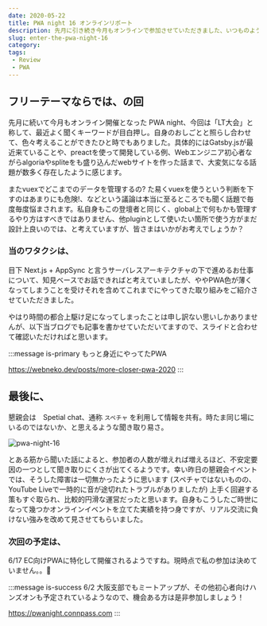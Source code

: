 ```yaml
---
date: 2020-05-22
title: PWA night 16 オンラインリポート
description: 先月に引き続き今月もオンラインで参加させていただきました、いつものように簡単にまとめておりますのでご確認いただければと思います。
slug: enter-the-pwa-night-16
category: 
tags: 
 - Review
 - PWA
---
```


## フリーテーマならでは、の回

先月に続いて今月もオンライン開催となった PWA night、今回は「LT大会」と称して、最近よく聞くキーワードが目白押し。自身のおしごとと照らし合わせて、色々考えることができたひと時でもありました。具体的にはGatsby.jsが最近来ていることや、preactを使って開発している例、Webエンジニア初心者ながらalgoriaやspliteをも盛り込んだwebサイトを作った話まで、大変気になる話題が数多く存在したように感じます。

またvuexでどこまでのデータを管理するの? た易くvuexを使うという判断を下すのはあまりにも危険!、などという議論は本当に至るところでも聞く話題で毎度毎度悩まされます。私自身もこの登壇者と同じく、global上で何もかも管理するやり方はすべきではありません、他pluginとして使いたい箇所で使う方がまだ設計上良いのでは、と考えていますが、皆さまはいかがお考えでしょうか？

### 当のワタクシは、

目下 Next.js + AppSync と言うサーバレスアーキテクチャの下で進めるお仕事について、知見ベースでお話できればと考えていましたが、ややPWA色が薄くなってしまうことを受けそれを含めてこれまでにやってきた取り組みをご紹介させていただきました。

やはり時間の都合上駆け足になってしまったことは申し訳ない思いしかありませんが、以下当ブログでも記事を書かせていただいてますので、スライドと合わせて確認いただければと思います。

:::message is-primary
もっと身近にやってたPWA

https://webneko.dev/posts/more-closer-pwa-2020
:::

## 最後に、

懇親会は　Spetial chat、通称 `スペチャ` を利用して情報を共有。時たま同じ場にいるのではないか、と思えるような聞き取り易さ。

![pwa-night-16](//images.ctfassets.net/gzkue3szf85p/3ffJAp8NY4i7IOha6xxo1G/10b9a135384c4683012ac9a417b19a9a/pwa-night-16.png)

とある筋から聞いた話によると、参加者の人数が増えれば増えるほど、不安定要因の一つとして聞き取りにくさが出てくるようです。幸い昨日の懇親会イベントでは、そうした障害は一切無かったように思います (スペチャではないものの、YouTube Liveで一時的に音が途切れたトラブルがありましたが) 上手く回避する策もすぐ取られ、比較的円滑な運営だったと思います。自身もこうしたご時世になって幾つかオンラインイベントを立てた実績を持つ身ですが、リアル交流に負けない強みを改めて見させてもらいました。

### 次回の予定は、

6/17 EC向けPWAに特化して開催されるようですね。現時点で私の参加は決めていません。。🤔

:::message is-success
6/2 大阪支部でもミートアップが、その他初心者向けハンズオンも予定されているようなので、機会ある方は是非参加しましょう！

https://pwanight.connpass.com
:::

